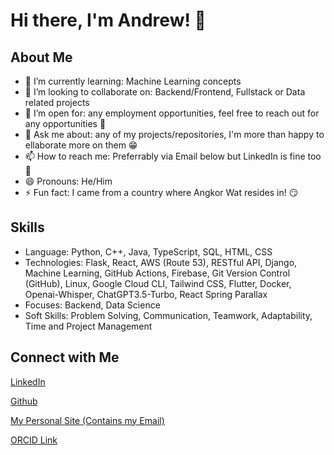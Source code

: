 # Hi there, I'm Andrew! 👋

## About Me
- 🌱 I’m currently learning: Machine Learning concepts
- 👯 I’m looking to collaborate on: Backend/Frontend, Fullstack or Data related projects
- 🤔 I’m open for: any employment opportunities, feel free to reach out for any opportunities 🤝
- 💬 Ask me about: any of my projects/repositories, I'm more than happy to ellaborate more on them 😁
- 📫 How to reach me: Preferrably via Email below but LinkedIn is fine too 🤗
- 😄 Pronouns: He/Him
- ⚡ Fun fact: I came from a country where Angkor Wat resides in! 😏

## Skills
- Language: Python, C++, Java, TypeScript, SQL, HTML, CSS
- Technologies: Flask, React, AWS (Route 53), RESTful API, Django, Machine Learning, GitHub Actions, Firebase, Git Version Control (GitHub),
Linux, Google Cloud CLI, Tailwind CSS, Flutter, Docker, Openai-Whisper, ChatGPT3.5-Turbo, React Spring Parallax
- Focuses: Backend, Data Science
- Soft Skills: Problem Solving, Communication, Teamwork, Adaptability, Time and Project Management

## Connect with Me
[LinkedIn][2]

[Github][3]

[My Personal Site (Contains my Email)][4]

[ORCID Link][5]



<!-- Links to your social media accounts -->

[2]: https://www.linkedin.com/in/andrewkhchou/
[3]: https://github.com/andrewchou949
[4]: https://andrewkhchou.com
[5]: https://orcid.org/0009-0008-2413-3138


<!-- You can add or remove sections according to your needs -->
